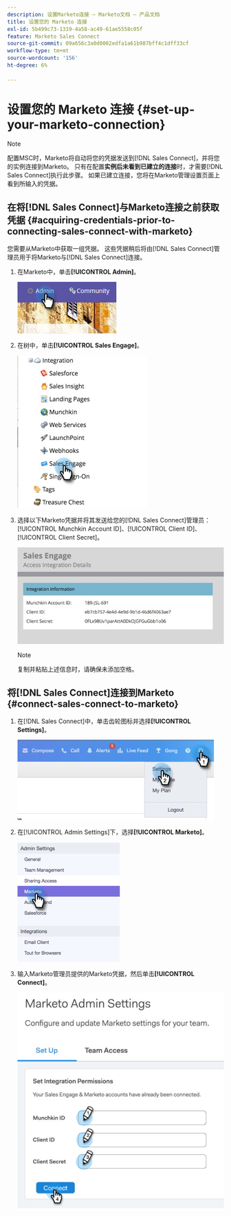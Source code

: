 ```yaml
---
description: 设置Marketo连接 — Marketo文档 — 产品文档
title: 设置您的 Marketo 连接
exl-id: 5b499c73-1319-4a58-ac49-61ae5558c05f
feature: Marketo Sales Connect
source-git-commit: 09a656c3a0d0002edfa1a61b987bff4c1dff33cf
workflow-type: tm+mt
source-wordcount: '156'
ht-degree: 6%

---
```


# 设置您的 Marketo 连接 {#set-up-your-marketo-connection}

>[!NOTE]
>
>配置MSC时，Marketo将自动将您的凭据发送到[!DNL Sales Connect]，并将您的实例连接到Marketo。 只有在配置&#x200B;**实例后未看到已建立的连接**&#x200B;时，才需要[!DNL Sales Connect]执行此步骤。 如果已建立连接，您将在Marketo管理设置页面上看到所输入的凭据。

## 在将[!DNL Sales Connect]与Marketo连接之前获取凭据 {#acquiring-credentials-prior-to-connecting-sales-connect-with-marketo}

您需要从Marketo中获取一组凭据。 这些凭据稍后将由[!DNL Sales Connect]管理员用于将Marketo与[!DNL Sales Connect]连接。

1. 在Marketo中，单击&#x200B;**[!UICONTROL Admin]**。

   ![](assets/manually-set-up-your-marketo-connection-1.png)

1. 在树中，单击&#x200B;**[!UICONTROL Sales Engage]**。

   ![](assets/manually-set-up-your-marketo-connection-2.png)

1. 选择以下Marketo凭据并将其发送给您的[!DNL Sales Connect]管理员： [!UICONTROL Munchkin Account ID]、[!UICONTROL Client ID]、[!UICONTROL Client Secret]。

   ![](assets/manually-set-up-your-marketo-connection-3.jpg)

   >[!NOTE]
   >
   >复制并粘贴上述信息时，请确保未添加空格。

## 将[!DNL Sales Connect]连接到Marketo {#connect-sales-connect-to-marketo}

1. 在[!DNL Sales Connect]中，单击齿轮图标并选择&#x200B;**[!UICONTROL Settings]**。

   ![](assets/manually-set-up-your-marketo-connection-4.png)

1. 在[!UICONTROL Admin Settings]下，选择&#x200B;**[!UICONTROL Marketo]**。

   ![](assets/manually-set-up-your-marketo-connection-5.png)

1. 输入Marketo管理员提供的Marketo凭据，然后单击&#x200B;**[!UICONTROL Connect]**。

   ![](assets/manually-set-up-your-marketo-connection-6.png)
